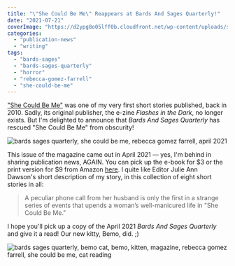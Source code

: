 ```yaml
---
title: "\"She Could Be Me\" Reappears at Bards And Sages Quarterly!"
date: "2021-07-21"
coverImage: "https://d2ypg8o05lff0b.cloudfront.net/wp-content/uploads/sites/3/2021/07/21210941/Bards-April-2021-She-Could-Be-Me.jpg"
categories:
  - "publication-news"
  - "writing"
tags:
  - "bards-sages"
  - "bards-sages-quarterly"
  - "horror"
  - "rebecca-gomez-farrell"
  - "she-could-be-me"
---
```


["She Could Be Me"](/creative-works/she-could-be-me/) was one of my very first short stories published, back in 2010. Sadly, its original publisher, the e-zine _Flashes in the Dark_, no longer exists. But I'm delighted to announce that _Bards And Sages Quarterly_ has rescued "She Could Be Me" from obscurity!

![bards sages quarterly, she could be me, rebecca gomez farrell, april 2021](https://d2ypg8o05lff0b.cloudfront.net/wp-content/uploads/sites/3/2021/07/21210941/Bards-April-2021-She-Could-Be-Me.jpg)

This issue of the magazine came out in April 2021 — yes, I'm behind in sharing publication news, AGAIN. You can pick up the e-book for $3 or the print version for $9 from Amazon [here](https://www.amazon.com/dp/B091DWHD2K). I quite like Editor Julie Ann Dawson's short description of my story, in this collection of eight short stories in all:

> A peculiar phone call from her husband is only the first in a strange series of events that upends a woman’s well-manicured life in "She Could Be Me."

I hope you'll pick up a copy of the April 2021 _Bards And Sages Quarterly_ and give it a read! Our new kitty, Bemo, did. ;)

![bards sages quarterly, bemo cat, bemo, kitten, magazine, rebecca gomez farrell, she could be me, cat reading](https://d2ypg8o05lff0b.cloudfront.net/wp-content/uploads/sites/3/2021/07/21212155/bemo-bards-3-768x768.jpg)
